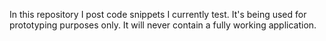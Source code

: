 In this repository I post code snippets I currently test. It's being used for prototyping purposes only. It will never contain a fully working application.
